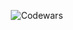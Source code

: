 <div  align="center">
<!-- <img src="https://github.r2v.ch/codewars?user=Salimgareev&stroke=%23BB432C" /> -->
  
  ![Codewars](https://github.r2v.ch/codewars?user=Salimgareev&stroke=%23BB432C)
</div>

<!--
**Salimgareev/Salimgareev** is a ✨ _special_ ✨ repository because its `README.md` (this file) appears on your GitHub profile.

Here are some ideas to get you started:

- 🔭 I’m currently working on ...
- 🌱 I’m currently learning ...
- 👯 I’m looking to collaborate on ...
- 🤔 I’m looking for help with ...
- 💬 Ask me about ...
- 📫 How to reach me: ...
- 😄 Pronouns: ...
- ⚡ Fun fact: ...
-->
